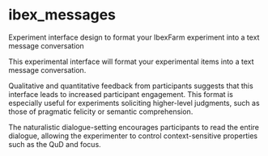 # ibex_messages
Experiment interface design to format your IbexFarm experiment into a text message conversation

This experimental interface will format your experimental items into a text message conversation. 

Qualitative and quantitative feedback from participants suggests that this interface leads to increased participant engagement.
This format is especially useful for experiments soliciting higher-level judgments, such as those of pragmatic felicity or semantic comprehension.

The naturalistic dialogue-setting encourages participants to read the entire dialogue, allowing the experimenter to control 
context-sensitive properties such as the QuD and focus.
